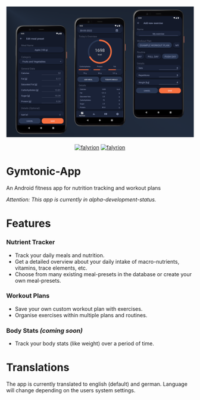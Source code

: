 ![app showcase](resources/showcase.png)

<p align="center">
    <!-- Java -->
    <a href="" target="blank"><img align="center" src="https://img.shields.io/badge/Made%20with-Java-orange?style=for-the-badge&logo=Java" alt="falyrion"/></a>
    <!-- Android -->
    <a href="https://www.spigotmc.org/" target="blank"><img align="center" src="https://img.shields.io/badge/Made%20for-android-3DDC84?style=for-the-badge" alt="falyrion"/></a>
</p>

# Gymtonic-App

An Android fitness app for nutrition tracking and workout plans

*Attention: This app is currently in alpha-development-status.*

# Features

### Nutrient Tracker
- Track your daily meals and nutrition.
- Get a detailed overview about your daily intake of macro-nutrients, vitamins, trace elements, etc.
- Choose from many existing meal-presets in the database or create your own meal-presets.

### Workout Plans
- Save your own custom workout plan with exercises.
- Organise exercises within multiple plans and routines.

### Body Stats *(coming soon)*
- Track your body stats (like weight) over a period of time.

# Translations

The app is currently translated to english (default) and german. Language will change depending on the users system settings.

